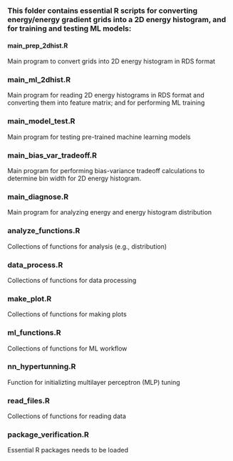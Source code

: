 ### This folder contains essential R scripts for converting energy/energy gradient grids into a 2D energy histogram, and for training and testing ML models:

#### main_prep_2dhist.R       
Main program to convert grids into 2D energy histogram in RDS format

### main_ml_2dhist.R          
Main program for reading 2D energy histograms in RDS format and converting them into feature matrix; and for performing ML training

### main_model_test.R        
Main program for testing pre-trained machine learning models

### main_bias_var_tradeoff.R 
Main program for performing bias-variance tradeoff calculations to determine bin width for 2D energy histogram.

### main_diagnose.R          
Main program for analyzing energy and energy histogram distribution

### analyze_functions.R    
Collections of functions for analysis (e.g., distribution)

### data_process.R            
Collections of functions for data processing 

### make_plot.R              
Collections of functions for making plots

### ml_functions.R        
Collections of functions for ML workflow

### nn_hypertunning.R        
Function for initializting multilayer perceptron (MLP) tuning

### read_files.R              
Collections of functions for reading data

### package_verification.R   
Essential R packages needs to be loaded
